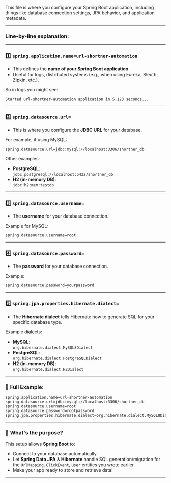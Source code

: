 This file is where you configure your Spring Boot application, including things like database connection settings, JPA behavior, and application metadata.

---

### **Line-by-line explanation:**

---

### 1️⃣ **`spring.application.name=url-shortner-automation`**

- This defines the **name of your Spring Boot application**.
- Useful for logs, distributed systems (e.g., when using Eureka, Sleuth, Zipkin, etc.).
  
So in logs you might see:
```
Started url-shortner-automation application in 5.123 seconds...
```

---

### 2️⃣ **`spring.datasource.url=`**

- This is where you configure the **JDBC URL** for your database.
  
For example, if using MySQL:
```properties
spring.datasource.url=jdbc:mysql://localhost:3306/shortner_db
```

Other examples:
- **PostgreSQL**:  
  `jdbc:postgresql://localhost:5432/shortner_db`
- **H2 (in-memory DB)**:  
  `jdbc:h2:mem:testdb`

---

### 3️⃣ **`spring.datasource.username=`**

- The **username** for your database connection.
  
Example for MySQL:
```properties
spring.datasource.username=root
```

---

### 4️⃣ **`spring.datasource.password=`**

- The **password** for your database connection.

Example:
```properties
spring.datasource.password=yourpassword
```

---

### 5️⃣ **`spring.jpa.properties.hibernate.dialect=`**

- The **Hibernate dialect** tells Hibernate how to generate SQL for your specific database type.

Example dialects:
- **MySQL**:  
  `org.hibernate.dialect.MySQL8Dialect`
- **PostgreSQL**:  
  `org.hibernate.dialect.PostgreSQLDialect`
- **H2 (in-memory DB)**:  
  `org.hibernate.dialect.H2Dialect`

---

### 🧩 **Full Example:**

```properties
spring.application.name=url-shortner-automation
spring.datasource.url=jdbc:mysql://localhost:3306/shortner_db
spring.datasource.username=root
spring.datasource.password=rootpassword
spring.jpa.properties.hibernate.dialect=org.hibernate.dialect.MySQL8Dialect
```

---

### 🚀 **What's the purpose?**

This setup allows **Spring Boot** to:
- Connect to your database automatically.
- Let **Spring Data JPA** & **Hibernate** handle SQL generation/migration for the `UrlMapping`, `ClickEvent`, `User` entities you wrote earlier.
- Make your app ready to store and retrieve data!

---